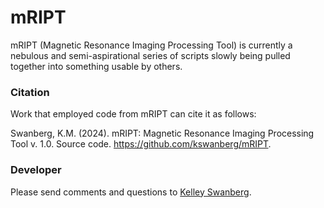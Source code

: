 # mRIPT

mRIPT (Magnetic Resonance Imaging Processing Tool) is currently a nebulous and semi-aspirational series of scripts slowly being pulled together into something usable by others. 

### Citation 

Work that employed code from mRIPT can cite it as follows: 

Swanberg, K.M. (2024). mRIPT: Magnetic Resonance Imaging Processing Tool v. 1.0. Source code. https://github.com/kswanberg/mRIPT.


### Developer

Please send comments and questions to [Kelley Swanberg](mailto:kelley.swanberg@med.lu.se). 